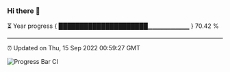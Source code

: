 ### Hi there 👋

⏳ Year progress { █████████████████████▁▁▁▁▁▁▁▁▁ } 70.42 %

---

⏰ Updated on Thu, 15 Sep 2022 00:59:27 GMT

![Progress Bar CI](https://github.com/Shyam-Makwana/GitHub-Actions-Demo/workflows/Progress%20Bar%20CI/badge.svg)
